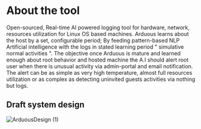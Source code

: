 # About the tool 

Open-sourced, Real-time  AI powered logging tool for hardware, network, resources utilization for Linux  OS based  machines. Arduous learns about the host  by a set,  configurable period;  By feeding pattern-based NLP Artificial intelligence with the logs in stated learning period " simulative normal activities ". The objective once Arduous is mature and learned enough about root behavior and hosted machine the A.I should alert root user when there is unusual activity via admin-portal and email notification. The alert can be as simple as very high temperature, almost full resources utilization or as complex as detecting uninvited guests activities via nothing but logs.  

## Draft system design
![ArduousDesign (1)](https://user-images.githubusercontent.com/48261339/187093241-19b427f5-1bec-42fc-b0e1-27cecd26491d.jpg)
